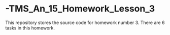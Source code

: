 # -TMS_An_15_Homework_Lesson_3
This repository stores the source code for homework number 3.  There are 6 tasks in this homework.

